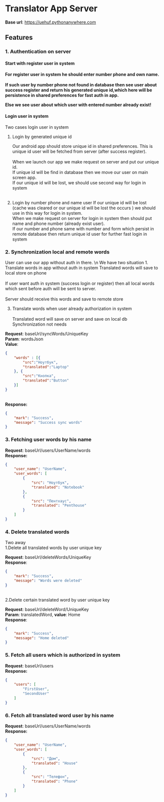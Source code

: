 
<h1>Translator App Server</h1>

**Base url**: https://uehuf.pythonanywhere.com

<h2>Features</h2>

<h3>1. Authentication on server</h3>

<h4>Start with register user in system<h4/>

For register user in system he should enter number phone and own name.
<br/><br/>If such user by number phone not found in database then see user about  success register and return his generated unique id,which here will be persistence in shared preferences for fast auth in app. 

Else we see user about which user with entered number already exist!

<h4>Login user in system</h4>

Two cases login user in system

1. Login by generated unique id

    Our android app should store unique id in shared preferences. This is unique id user will be fetched from server (after success register). 
    <br/><br/>When we launch our app we make request on server and put our unique id.<br/> If unique id will be find in database then we move our user on main screen app. <br/>If our unique id will be lost, we should use second way for login in system<br/><br/>
2. Login by number phone and name user
    If our unique id will be lost (cache was cleared or our unique id will be lost the occurs ) we should use in this way for login in system.
    <br/>When we make request on server for login in system then should put name and phone number (already exist user).
    <br/>If our number and phone same with number and form which persist in remote database then return unique id user for further fast login in system 
    
<h3>2. Synchronization local and remote words</h2>
User can use our app without auth in there.
\n We have two situation
1. Translate words in app without auth in system
    Translated words will save to local store on phone
    <br><br>If user want auth in system (success login or register) 
    then all local words which sent before auth will be sent to server.
    <br><br>Server should receive this words and save to remote store
    

3. Translate words when user already authorization in system
    <br><br>Translated word will save on server and save on local db
    <br>Synchronization not needs

**Request**: baseUrl/syncWords/UniqueKey
<br>**Param**: wordsJson
<br>**Value**:
```json
{
    "words" : [{
        "src":"Ноутбук",
        "translated":"Laptop"
    }, {
        "src":"Кнопка", 
        "translated":"Button"
    }]
}
```
<br>**Response:**
```json
{
    "mark": "Success",
    "message": "Success sync words"
}
```


<h3>3. Fetching user words by his name</h3>

**Request**: baseUrl/users/UserName/words
<br>**Response:**

```json
{
    "user_name": "UserName",
    "user_words": [
        {
            "src": "Ноутбук",
            "translated": "Notebook"
        },
        {
            "src": "Пентхаус",
            "translated": "Penthouse"
        }
    ]
}
```

<h3>4. Delete translated words</h3>
    Two away
<br>1.Delete all translated words by user unique key

**Request**: baseUrl/deleteWords/UniqueKey
<br>**Response**:
``` json
{
    "mark": "Success",
    "message": "Words were deleted"
}
```

<br>2.Delete certain translated word by user unique key

**Request**: baseUrl/deleteWord/UniqueKey
<br>**Param**: translatedWord, **value**: Home
<br>**Response**:
``` json
{
    "mark": "Success",
    "message": "Home deleted"
}
```

<h3>5. Fetch all users which is authorized in system</h3>

**Request**: baseUrl/users
<br>**Response:**
```json
{
    "users": [
        "FirstUser",
        "SecondUser"
    ]
}
```

<h3>6. Fetch all translated word user by his name</h3>


**Request**: baseUrl/users/UserName/words
<br>**Response:**
```json
{
    "user_name": "UserName",
    "user_words": [
        {
            "src": "Дом",
            "translated": "House"
        },
        {
            "src": "Телефон",
            "translated": "Phone"
        }
    ]
}
```